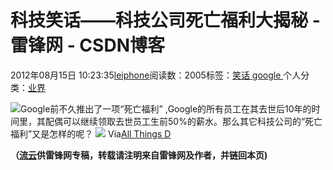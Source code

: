 
# 科技笑话——科技公司死亡福利大揭秘 - 雷锋网 - CSDN博客


2012年08月15日 10:23:35[leiphone](https://me.csdn.net/leiphone)阅读数：2005标签：[笑话																](https://so.csdn.net/so/search/s.do?q=笑话&t=blog)[google																](https://so.csdn.net/so/search/s.do?q=google&t=blog)[
							](https://so.csdn.net/so/search/s.do?q=笑话&t=blog)个人分类：[业界																](https://blog.csdn.net/leiphone/article/category/873390)


![](http://www.leiphone.com/wp-content/uploads/2012/08/death.jpg)Google前不久推出了一项“死亡福利”
 ,Google的所有员工在其去世后10年的时间里，其配偶可以继续领取去世员工生前50%的薪水。那么其它科技公司的“死亡福利”又是怎样的呢？
![](http://www.leiphone.com/wp-content/uploads/2012/08/death-benefits.jpg)
Via[All
 Things D](http://allthingsd.com/20120813/tech-company-death-benefits-comic/)

**（****[流云](http://www.leiphone.com/author/%E6%B5%81%E4%BA%91)****供****雷锋网****专稿，转载请注明来自雷锋网及作者，并链回本页)**

